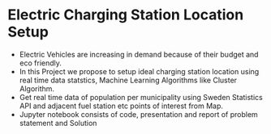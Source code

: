 # Electric Charging Station Location Setup 

- Electric Vehicles are increasing in demand because of their budget and eco friendly.
- In this Project we propose to setup ideal charging station location using real time data statstics, Machine Learning Algorithms like Cluster Algorithm.
- Get real time data of population per municipality using Sweden Statistics API and  adjacent fuel station etc points of interest from Map. 
- Jupyter notebook consists of code, presentation and report of problem statement and Solution
